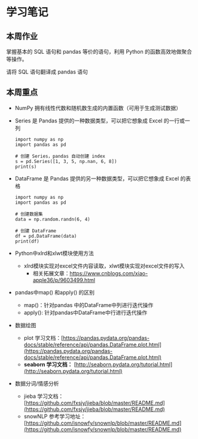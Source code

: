 # 学习笔记

## 本周作业

掌握基本的 SQL 语句和 pandas 等价的语句，利用 Python 的函数高效地做聚合等操作。

请将 SQL 语句翻译成 pandas 语句

## 本周重点

+ NumPy 拥有线性代数和随机数生成的内置函数（可用于生成测试数据）
+ Series 是 Pandas 提供的一种数据类型，可以把它想象成 Excel 的一行或一列

  ````
  import numpy as np
  import pandas as pd

  # 创建 Series，pandas 自动创建 index
  s = pd.Series([1, 3, 5, np.nan, 6, 8])
  print(s)
  ````
+ DataFrame 是 Pandas 提供的另一种数据类型，可以把它想象成 Excel 的表格

  ```
  import numpy as np
  import pandas as pd

  # 创建数据集
  data = np.random.randn(6, 4)

  # 创建 DataFrame
  df = pd.DataFrame(data)
  print(df)
  ```
+ Python中xlrd和xlwt模块使用方法

  + xlrd模块实现对excel文件内容读取，xlwt模块实现对excel文件的写入
    + 相关拓展文章：https://www.cnblogs.com/xiao-apple36/p/9603499.html
+ pandas中map() 和apply() 的区别

  + map()：针对pandas 中的DataFrame中列进行迭代操作
  + apply(): 针对pandas中DataFrame中行进行迭代操作
+ 数据绘图

  + plot 学习文档：[https://pandas.pydata.org/pandas-docs/stable/reference/api/pandas.DataFrame.plot.html](https://pandas.pydata.org/pandas-docs/stable/reference/api/pandas.DataFrame.plot.html)
  + **seaborn 学习文档：**
    [http://seaborn.pydata.org/tutorial.html](http://seaborn.pydata.org/tutorial.html)
+ 数据分词/情感分析

  + jieba 学习文档：[https://github.com/fxsjy/jieba/blob/master/README.md](https://github.com/fxsjy/jieba/blob/master/README.md)
  + snowNLP 参考学习地址：[https://github.com/isnowfy/snownlp/blob/master/README.md](https://github.com/isnowfy/snownlp/blob/master/README.md)
